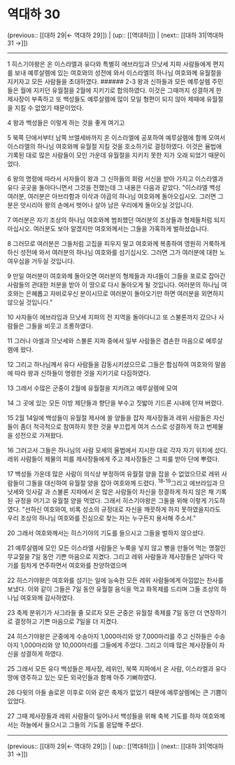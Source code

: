 # 역대하 30

(previous:: [[대하 29|← 역대하 29]]) | (up:: [[역대하]]) | (next:: [[대하 31|역대하 31 →]])

***




1 
히스기야왕은 온 이스라엘과 유다와 특별히 에브라임과 므낫세 지파 사람들에게 편지를 보내 예루살렘에 있는 여호와의 성전에 와서 이스라엘의 하나님 여호와께 유월절을 지키자고 모든 사람들을 초대하였다. ###### 2-3 왕과 신하들과 모든 예루살렘 주민들은 월에 지키던 유월절을 2월에 지키기로 합의하였다. 이것은 그때까지 성결하게 한 제사장이 부족하고 또 백성들도 예루살렘에 많이 모일 형편이 되지 않아 제때에 유월절을 지킬 수 없었기 때문이었다. 



4 
왕과 백성들은 이렇게 하는 것을 좋게 여기고 



5 
북쪽 단에서부터 남쪽 브엘세바까지 온 이스라엘에 공포하여 예루살렘에 함께 모여서 이스라엘의 하나님 여호와께 유월절 지킬 것을 호소하기로 결정하였다. 이것은 율법에 기록된 대로 많은 사람들이 모인 가운데 유월절을 지키지 못한 지가 오래 되었기 때문이었다. 



6 
왕의 명령에 따라서 사자들이 왕과 그 신하들의 회람 서신을 받아 가지고 이스라엘과 유다 곳곳을 돌아다니면서 그것을 전했는데 그 내용은 다음과 같았다. "이스라엘 백성 여러분, 여러분은 아브라함과 이삭과 야곱의 하나님 여호와께 돌아오십시오. 그러면 그분은 앗시리아 왕의 손에서 벗어나 살아 남은 우리에게 돌아오실 것입니다. 



7 
여러분은 자기 조상의 하나님 여호와께 범죄했던 여러분의 조상들과 형제들처럼 되지 마십시오. 여러분도 보아 알겠지만 여호와께서는 그들을 가혹하게 벌하셨습니다. 



8 
그러므로 여러분은 그들처럼 고집을 피우지 말고 여호와께 복종하여 영원히 거룩하게 하신 성전에 와서 여러분의 하나님 여호와를 섬기십시오. 그러면 그가 여러분에 대한 노여우심을 거두실 것입니다. 



9 
만일 여러분이 여호와께 돌아오면 여러분의 형제들과 자녀들이 그들을 포로로 잡아간 사람들의 관대한 처분을 받아 이 땅으로 다시 돌아오게 될 것입니다. 여러분의 하나님 여호와는 은혜롭고 자비로우신 분이시므로 여러분이 돌아오기만 하면 여러분을 외면하지 않으실 것입니다." 



10 
사자들이 에브라임과 므낫세 지파의 전 지역을 돌아다니고 또 스불론까지 갔으나 사람들은 그들을 비웃고 조롱하였다. 



11 
그러나 아셀과 므낫세와 스불론 지파 중에서 일부 사람들은 겸손한 마음으로 예루살렘에 왔다. 



12 
그리고 하나님께서 유다 사람들을 감동시키셨으므로 그들은 합심하여 여호와의 말씀에 따라 왕과 신하들이 명령한 것을 지키기로 다짐하였다. 



13 
그래서 수많은 군중이 2월에 유월절을 지키려고 예루살렘에 모여 



14 
그 곳에 있는 모든 이방 제단들과 향단을 부수고 짓밟아 기드론 시내에 던져 버렸다. 



15 
2월 14일에 백성들이 유월절 제사에 쓸 양들을 잡자 제사장들과 레위 사람들은 자신들이 좀더 적극적으로 참여하지 못한 것을 부끄럽게 여겨 스스로 성결하게 하고 번제물을 성전으로 가져왔다. 



16 
그러고서 그들은 하나님의 사람 모세의 율법에서 지시한 대로 각자 자기 위치에 섰다. 레위 사람들이 제물의 피를 제사장들에게 주고 제사장들은 그 피를 받아 단에 뿌렸다. 



17 
백성들 가운데 많은 사람이 의식상 부정하여 유월절 양을 잡을 수 없었으므로 레위 사람들이 그들을 대신하여 유월절 양을 잡아 여호와께 드렸다. <sup class="versenum">18-19</sup>그리고 에브라임과 므낫세와 잇사갈 과 스불론 지파에서 온 많은 사람들이 자신을 정결하게 하지 않은 채 기록된 규정을 어기고 유월절 양을 먹었다. 그래서 히스기야왕은 그들을 위해 이렇게 기도하였다. "선하신 여호와여, 비록 성소의 규정대로 자신을 깨끗하게 하지 못하였을지라도 우리 조상의 하나님 여호와를 진심으로 찾는 자는 누구든지 용서해 주소서." 



20 
그래서 여호와께서는 히스기야의 기도를 들으시고 그들을 벌하지 않으셨다. 



21 
예루살렘에 모인 모든 이스라엘 사람들은 누룩을 넣지 않고 빵을 만들어 먹는 명절인 무교절을 7일 동안 기쁜 마음으로 지켰다. 그리고 레위 사람들과 제사장들은 날마다 악기를 힘차게 연주하면서 여호와를 찬양하였으며 



22 
히스기야왕은 여호와를 섬기는 일에 능숙한 모든 레위 사람들에게 아낌없는 찬사를 보냈다. 이와 같이 그들은 7일 동안 유월절 음식을 먹고 화목제를 드리며 그들 조상의 하나님 여호와께 감사하였다. 



23 
축제 분위기가 사그라들 줄 모르자 모든 군중은 유월절 축제를 7일 동안 더 연장하기로 결정하고 기쁜 마음으로 7일을 더 지켰다. 



24 
히스기야왕은 군중에게 수송아지 1,000마리와 양 7,000마리를 주고 신하들은 수송아지 1,000마리와 양 10,000마리를 그들에게 주었다. 그리고 이때 많은 제사장들이 자신을 성결하게 하였다. 



25 
그래서 모든 유다 백성들은 제사장, 레위인, 북쪽 지파에서 온 사람, 이스라엘과 유다 땅에 영주하고 있는 모든 외국인들과 함께 아주 기뻐하였다. 



26 
다윗의 아들 솔로몬 이후로 이와 같은 축제가 없었기 때문에 예루살렘에는 큰 기쁨이 있었다. 



27 
그때 제사장들과 레위 사람들이 일어나서 백성들을 위해 축복 기도를 하자 여호와께서는 하늘에서 들으시고 그들의 기도를 응답해 주셨다.

***

(previous:: [[대하 29|← 역대하 29]]) | (up:: [[역대하]]) | (next:: [[대하 31|역대하 31 →]])

